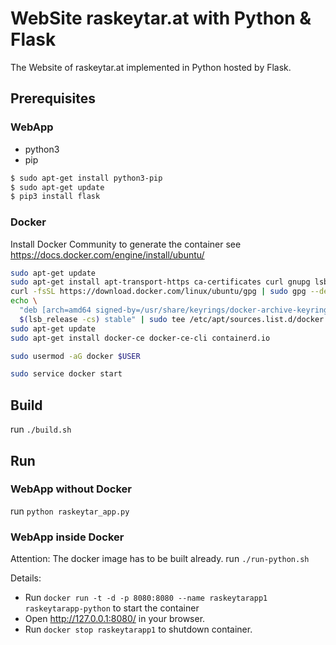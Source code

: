 # WebSite raskeytar.at with Python & Flask

The Website of raskeytar.at implemented in Python hosted by Flask.

## Prerequisites

### WebApp
- python3
- pip

```bash
$ sudo apt-get install python3-pip
$ sudo apt-get update
$ pip3 install flask
```

### Docker
Install Docker Community to generate the container
see https://docs.docker.com/engine/install/ubuntu/

```bash
sudo apt-get update
sudo apt-get install apt-transport-https ca-certificates curl gnupg lsb-release
curl -fsSL https://download.docker.com/linux/ubuntu/gpg | sudo gpg --dearmor -o /usr/share/keyrings/docker-archive-keyring.gpg
echo \
  "deb [arch=amd64 signed-by=/usr/share/keyrings/docker-archive-keyring.gpg] https://download.docker.com/linux/ubuntu \
  $(lsb_release -cs) stable" | sudo tee /etc/apt/sources.list.d/docker.list > /dev/null
sudo apt-get update
sudo apt-get install docker-ce docker-ce-cli containerd.io

sudo usermod -aG docker $USER

sudo service docker start
```

## Build

run  ```./build.sh```

## Run

### WebApp without Docker
run ```python raskeytar_app.py```

### WebApp inside Docker
Attention: The docker image has to be built already.
run ```./run-python.sh```

Details:
- Run ```docker run -t -d -p 8080:8080 --name raskeytarapp1 raskeytarapp-python``` to start the container
- Open http://127.0.0.1:8080/ in your browser.
- Run ```docker stop raskeytarapp1``` to shutdown container.
